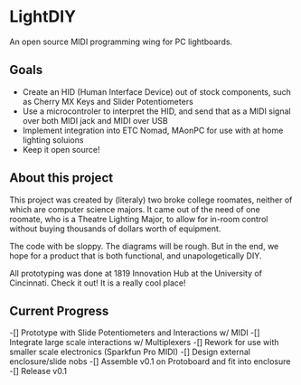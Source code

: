 # LightDIY

An open source MIDI programming wing for PC lightboards. 

## Goals

- Create an HID (Human Interface Device) out of stock components, such as Cherry MX Keys and Slider Potentiometers
- Use a microcontroler to interpret the HID, and send that as a MIDI signal over both MIDI jack and MIDI over USB
- Implement integration into ETC Nomad, MAonPC for use with at home lighting soluions
- Keep it open source!

## About this project

This project was created by (literaly) two broke college roomates, neither of which are computer science majors. It came out of the need of one roomate, who is a Theatre Lighting Major, to allow for in-room control without buying thousands of dollars worth of equipment.

The code with be sloppy. The diagrams will be rough. But in the end, we hope for a product that is both functional, and unapologetically DIY.

All prototyping was done at 1819 Innovation Hub at the University of Cincinnati. Check it out! It is a really cool place!

## Current Progress

-[] Prototype with Slide Potentiometers and Interactions w/ MIDI
-[] Integrate large scale interactions w/ Multiplexers
-[] Rework for use with smaller scale electronics (Sparkfun Pro MIDI)
-[] Design external enclosure/slide nobs
-[] Assemble v0.1 on Protoboard and fit into enclosure
-[] Release v0.1

